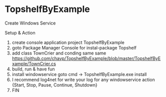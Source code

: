 TopshelfByExample
=================

Create Windows Service

Setup & Action

1. create console application project TopshelfByExample
2. goto Package Manager Console for instal-package Topshelf
3. add class TownCrier and conding same same https://github.com/chavp/TopshelfByExample/blob/master/TopshelfByExample/TownCrier.cs
4. build, run & have fun
5. install windowservice goto cmd -> TopshelfByExample.exe install
6. I recommend log4net for write your log for any windowservice action {Start, Stop, Pause, Continue, Shutdown}
7. FIN
